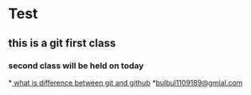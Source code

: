# Test
## this is a git first class
### second class will be held on today
*[ what is difference between git and github](http://localhost:8000)
*[bulbul1109189@gmial.com](mailto:bulbul1109180@gmail.com)

